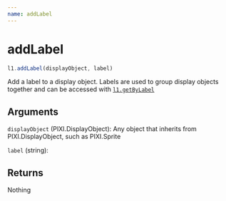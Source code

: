 ```yaml
---
name: addLabel
---
```


# addLabel

```js
l1.addLabel(displayObject, label)
```

Add a label to a display object. Labels are used to group display objects together and can be accessed with [`l1.getByLabel`](api/getByLabel)

## Arguments

`displayObject` (PIXI.DisplayObject): Any object that inherits from PIXI.DisplayObject, such as PIXI.Sprite

`label` (string):

## Returns

Nothing